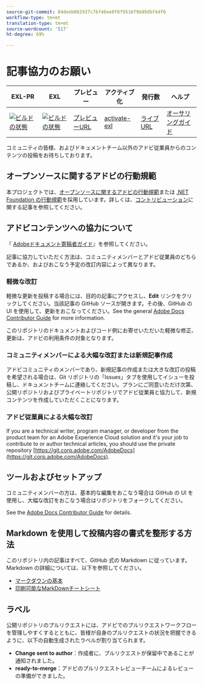```yaml
---
source-git-commit: 84deeb062937c7bf46ee0f6f9516f9d49dbf4df6
workflow-type: tm+mt
translation-type: tm+mt
source-wordcount: '517'
ht-degree: 69%

---
```

# 記事協力のお願い

| EXL-PR | EXL | プレビュー | アクティブ化 | 発行数 | ヘルプ |
|--- |--- |--- |--- |--- |--- |
| [![ビルドの状態](https://docs.ci.corp.adobe.com/view/exl-pr/job/audience-manager.en_pr-exl/badge/icon)](https://docs.ci.corp.adobe.com/view/exl-pr/job/audience-manager.en_pr-exl/lastBuild/) | [![ビルドの状態](https://docs.ci.corp.adobe.com/view/exl-pr/job/audience-manager.en_exl/lastBuild/badge/icon)](https://docs.ci.corp.adobe.com/view/exl-pr/job/audience-manager.en_exl/lastBuild/lastBuild) | [プレビューURL](https://experienceleague.corp.adobe.com/docs/audience-manager/user-guide/aam-home.html?lang=en) | [activate-exl](https://docs.ci.corp.adobe.com/job/activate-exl/build/) | [ライブURL](https://experienceleague.adobe.com/docs/audience-manager/user-guide/aam-home.html?lang=en) | [オーサリングガイド](https://experienceleague.adobe.com/docs/authoring-guide-exl/using/home.html?lang=en) |

コミュニティの皆様、およびドキュメントチーム以外のアドビ従業員からのコンテンツの投稿をお待ちしております。

## オープンソースに関するアドビの行動規範

本プロジェクトでは、[オープンソースに関するアドビの行動規範](code-of-conduct.md)または [.NET Foundation の行動規範](https://dotnetfoundation.org/code-of-conduct)を採用しています。詳しくは、[コントリビューション](contributing.md)に関する記事を参照してください。

## アドビコンテンツへの協力について

『 [Adobeドキュメント寄稿者ガイド](https://docs.adobe.com/content/help/en/contributor/contributor-guide/introduction.html)』を参照してください。

記事に協力していただく方法は、コミュニティメンバーとアドビ従業員のどちらであるか、およびおこなう予定の改訂内容によって異なります。

### 軽微な改訂

軽微な更新を投稿する場合には、目的の記事にアクセスし、**Edit** リンクをクリックしてください。当該記事の GitHub ソースが開きます。その後、GitHub の UI を使用して、更新をおこなってください。See the general [Adobe Docs Contributor Guide](https://docs.adobe.com/content/help/en/contributor/contributor-guide/introduction.html) for more information.

このリポジトリのドキュメントおよびコード例にお寄せいただいた軽微な修正、更新は、アドビの利用条件の対象となります。

### コミュニティメンバーによる大幅な改訂または新規記事作成

アドビコミュニティのメンバーであり、新規記事の作成または大きな改訂の投稿を希望される場合は、Git リポジトリの「Issues」タブを使用してイシューを投稿し、ドキュメントチームに連絡してください。プランにご同意いただけ次第、公開リポジトリおよびプライベートリポジトリでアドビ従業員と協力して、新規コンテンツを作成していただくことになります。

<!--
If you submit a pull request with significant changes to documentation and code examples, you'll see a message in the pull request asking you to submit an online contribution license agreement (CLA). We need you to complete the online form before we can review your pull request.
-->

### アドビ従業員による大幅な改訂

If you are a technical writer, program manager, or developer from the product team for an Adobe Experience Cloud solution and it&#39;s your job to contribute to or author technical articles, you should use the private repository [https://git.corp.adobe.com/AdobeDocs](https://git.corp.adobe.com/AdobeDocs). <!--Employees from other parts of the Adobe world should use the public repo for minor updates.-->

## ツールおよびセットアップ

コミュニティメンバーの方は、基本的な編集をおこなう場合は GitHub の UI を使用し、大幅な改訂をおこなう場合はリポジトリをフォークしてください。

See the [Adobe Docs Contributor Guide](https://docs.adobe.com/content/help/en/contributor/contributor-guide/introduction.html) for details.

## Markdown を使用して投稿内容の書式を整形する方法

このリポジトリ内の記事はすべて、GitHub 式の Markdown に従っています。Markdown の詳細については、以下を参照してください。

* [マークダウンの基本](https://help.github.com/articles/markdown-basics/)
* [印刷可能なMarkDownチートシート](https://guides.github.com/pdfs/markdown-cheatsheet-online.pdf)

## ラベル

公開リポジトリのプルリクエストには、アドビでのプルリクエストワークフローを管理しやすくするとともに、皆様が自身のプルリクエストの状況を把握できるように、以下の自動生成されたラベルが割り当てられます。

* **Change sent to author**：作成者に、プルリクエストが保留中であることが通知されました。
* **ready-to-merge**：アドビのプルリクエストレビューチームによるレビューの準備ができました。


